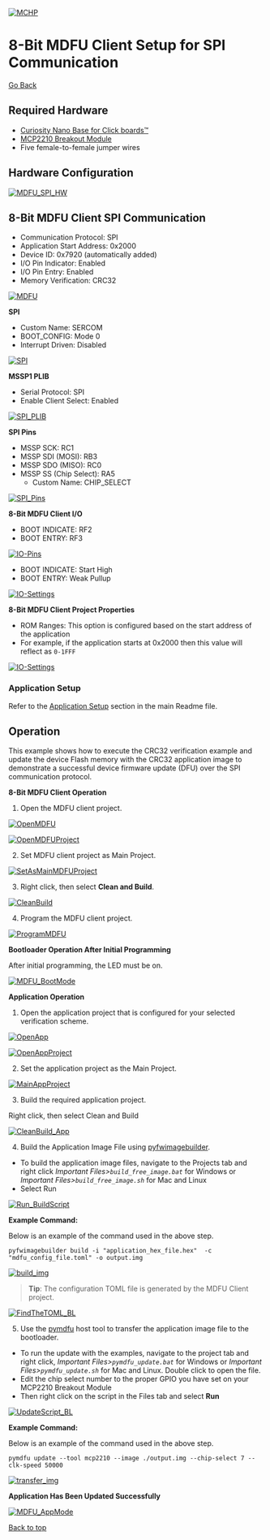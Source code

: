 [![MCHP](../images/microchip.png)](https://www.microchip.com)

# 8-Bit MDFU Client Setup for SPI Communication

[Go Back](../README.md)

## Required Hardware
- [Curiosity Nano Base for Click boards™](https://www.microchip.com/en-us/development-tool/AC164162)
- [MCP2210 Breakout Module](https://www.microchip.com/en-us/development-tool/ADM00419)
-  Five female-to-female jumper wires

## Hardware Configuration
[![MDFU_SPI_HW](../images/HardwareSetup_SPI.png)](../images/HardwareSetup_SPI.png)

## 8-Bit MDFU Client SPI Communication

- Communication Protocol: SPI
- Application Start Address: 0x2000
- Device ID: 0x7920 (automatically added)
- I/O Pin Indicator: Enabled
- I/O Pin Entry: Enabled
- Memory Verification: CRC32

[![MDFU](../images/MDFUClientSetup_SPI.png)](../images/MDFUClientSetup_SPI.png)

**SPI**
- Custom Name: SERCOM
- BOOT_CONFIG: Mode 0
- Interrupt Driven: Disabled

[![SPI](../images/SPIDriverSetup.png)](../images/SPIDriverSetup.png)

**MSSP1 PLIB**
- Serial Protocol: SPI
- Enable Client Select: Enabled

[![SPI_PLIB](../images/SPIPLIBSetup.png)](../images/SPIPLIBSetup.png)

**SPI Pins**
- MSSP SCK: RC1
- MSSP SDI (MOSI): RB3
- MSSP SDO (MISO): RC0
- MSSP SS (Chip Select): RA5
    - Custom Name: CHIP_SELECT

[![SPI_Pins](../images/SPIPortsSetup.png)](../images/SPIPortsSetup.png)

**8-Bit MDFU Client I/O**
- BOOT INDICATE: RF2
- BOOT ENTRY: RF3

[![IO-Pins](../images/IOPortSetup.PNG)](../images/IOPortSetup.PNG)

- BOOT INDICATE: Start High
- BOOT ENTRY: Weak Pullup

[![IO-Settings](../images/IOPinsSetup.PNG)](../images/IOPinsSetup.PNG)

**8-Bit MDFU Client Project Properties**
- ROM Ranges: This option is configured based on the start address of the application
- For example, if the application starts at 0x2000 then this value will reflect as `0-1FFF`

[![IO-Settings](../images/ProjectProperties_SPI.png)](../images/ProjectProperties_SPI.png)

### Application Setup
Refer to the [Application Setup](../README.md#application-setup) section in the main Readme file.

## Operation
This example shows how to execute the CRC32 verification example and update the device Flash memory with the CRC32 application image to demonstrate a successful device firmware update (DFU) over the SPI communication protocol.

**8-Bit MDFU Client Operation**

1. Open the MDFU client project.

[![OpenMDFU](../images/openBtnMDFU.png)](../images/openBtnMDFU.png)

[![OpenMDFUProject](../images/openProjectMDFU_SPI.PNG)](../images/openProjectMDFU_SPI.PNG)

2. Set MDFU client project as Main Project.

[![SetAsMainMDFUProject](../images/setAsMainProject_SPI.PNG)](../images/setAsMainProject_SPI.PNG)

3. Right click, then select **Clean and Build**.

[![CleanBuild](../images/CleanAndBuildMDFU_SPI.png)](../images/CleanAndBuildMDFU_SPI.png)

4. Program the MDFU client project.

[![ProgramMDFU](../images/ProgramMDFU_SPI.png)](../images/ProgramMDFU_SPI.png)

**Bootloader Operation After Initial Programming**

After initial programming, the LED must be on.

[![MDFU_BootMode](../images/PIC18F56Q24_BootMode_SPI.png)](../images/PIC18F56Q24_BootMode_SPI.png)

**Application Operation**
1. Open the application project that is configured for your selected verification scheme.

[![OpenApp](../images/openBtnApp_SPI.PNG)](../images/openBtnApp_SPI.PNG)

[![OpenAppProject](../images/openProjectApp_SPI.PNG)](../images/openProjectApp_SPI.PNG)

2. Set the application project as the Main Project.

[![MainAppProject](../images/setAppAsMainProject_SPI.PNG)](../images/setAppAsMainProject_SPI.PNG)

3. Build the required application project.

Right click, then select Clean and Build

[![CleanBuild_App](../images/CleanAndBuildApp_SPI.png)](../images/CleanAndBuildApp_SPI.png)

4. Build the Application Image File using [pyfwimagebuilder](https://pypi.org/project/pyfwimagebuilder/).

- To build the application image files, navigate to the Projects tab and right click *Important Files>`build_free_image.bat`* for Windows or *Important Files>`build_free_image.sh`* for Mac and Linux
- Select Run

[![Run_BuildScript](../images/RunBuildScript_SPI.PNG)](../images/RunBuildScript_SPI.PNG)

**Example Command:**

Below is an example of the command used in the above step.

`pyfwimagebuilder build -i "application_hex_file.hex"  -c "mdfu_config_file.toml" -o output.img`

[![build_img](../images/BuildTheImage_SPI.png)](../images/BuildTheImage_SPI.png)

> **Tip**: The configuration TOML file is generated by the MDFU Client project.

[![FindTheTOML_BL](../images/ConfigPathExample_SPI.PNG)](../images/ConfigPathExample_SPI.PNG)

5. Use the [pymdfu](https://pypi.org/project/pymdfu/) host tool to transfer the application image file to the bootloader.

- To run the update with the examples, navigate to the project tab and right click, *Important Files>`pymdfu_update.bat`* for Windows or *Important Files>`pymdfu_update.sh`* for Mac and Linux. Double click to open the file.
- Edit the chip select number to the proper GPIO you have set on your MCP2210 Breakout Module
- Then right click on the script in the Files tab and select **Run**

[![UpdateScript_BL](../images/runUpdateScript_SPI.PNG)](../images/runUpdateScript_SPI.PNG)

**Example Command:**

Below is an example of the command used in the above step.

`pymdfu update --tool mcp2210 --image ./output.img --chip-select 7 --clk-speed 50000`

[![transfer_img](../images/SendTheImage_SPI.png)](../images/SendTheImage_SPI.png)

**Application Has Been Updated Successfully**

[![MDFU_AppMode](../images/PIC18F56Q24_AppMode_SPI.gif)](../images/PIC18F56Q24_AppMode_SPI.gif)

[Back to top](#8-bit-mdfu-client-setup-for-spi-communication)
